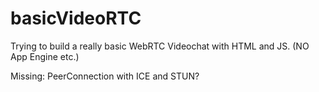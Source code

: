 basicVideoRTC
=============

Trying to build a really basic WebRTC Videochat
with HTML and JS. (NO App Engine etc.)

Missing: PeerConnection with ICE and STUN?